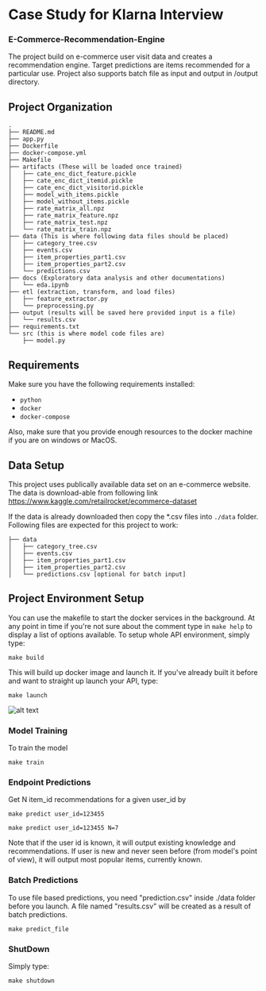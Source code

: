 # Case Study for Klarna Interview
### E-Commerce-Recommendation-Engine

The project build on e-commerce user visit data and creates a recommendation engine. Target predictions are items recommended for a particular use. Project also supports batch file as input and output in /output directory.

## Project Organization

```
.
├── README.md
├── app.py
├── Dockerfile
├── docker-compose.yml
├── Makefile
├── artifacts (These will be loaded once trained)
│   ├── cate_enc_dict_feature.pickle
│   ├── cate_enc_dict_itemid.pickle
│   ├── cate_enc_dict_visitorid.pickle
│   ├── model_with_items.pickle
│   ├── model_without_items.pickle
│   ├── rate_matrix_all.npz
│   ├── rate_matrix_feature.npz
│   ├── rate_matrix_test.npz
│   └── rate_matrix_train.npz
├── data (This is where following data files should be placed)
│   ├── category_tree.csv
│   ├── events.csv
│   ├── item_properties_part1.csv
│   ├── item_properties_part2.csv
│   └── predictions.csv
├── docs (Exploratory data analysis and other documentations)
│   └── eda.ipynb
├── etl (extraction, transform, and load files)
│   ├── feature_extractor.py
│   └── preprocessing.py
├── output (results will be saved here provided input is a file)
│   └── results.csv
├── requirements.txt
└── src (this is where model code files are)
    ├── model.py
```

## Requirements

Make sure you have the following requirements installed:

* `python`
* `docker`
* `docker-compose`

Also, make sure that you provide enough resources to the docker machine if you are on windows or MacOS.

## Data Setup

This project uses publically available data set on an e-commerce website. The data is download-able from following link https://www.kaggle.com/retailrocket/ecommerce-dataset

If the data is already downloaded then copy the *.csv files into `./data` folder. Following files are expected for this project to work:
```
├── data 
│   ├── category_tree.csv
│   ├── events.csv
│   ├── item_properties_part1.csv
│   ├── item_properties_part2.csv
│   └── predictions.csv [optional for batch input]
```


## Project Environment Setup

You can use the makefile to start the docker services in the background. At any point in time if you're not sure about the comment type in ```make help``` to display a list of options available. To setup whole API environment, simply type:

```make build```

This will build up docker image and launch it.
If you've already built it before and want to straight up launch your API, type:

```make launch```

![alt text](./images/make_launch.png)

### Model Training
To train the model

```make train```

### Endpoint Predictions
Get N item_id recommendations for a given user_id by 

```make predict user_id=123455``` 

```make predict user_id=123455 N=7```  


Note that if the user id is known, it will output existing knowledge and recommendations. If user is new and never seen before (from model's point of view), it will output most popular items, currently known.

### Batch Predictions
To use file based predictions, you need "prediction.csv" inside ./data folder before you launch. A file named "results.csv" will be created as a result of batch predictions.

```make predict_file```

### ShutDown

Simply type:

```make shutdown```

